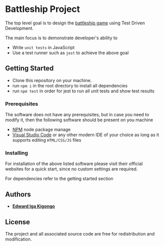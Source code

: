 # Battleship Project

  The top level goal is to design the [battleship game](https://www.theodinproject.com/courses/javascript/lessons/battleship) using Test Driven Development.

  The main focus is to demonstrate developer's ability to 
  - Write `unit tests` in JavaScript
  - Use a test runner such as `jest` to achieve the above goal

## Getting Started

  - Clone this repository on your machine.
  - run `npm i` in the root directory to install all dependencies
  - run `npm test` in order for jest to run all unit tests and show test results

### Prerequisites

The software does not have any prerequisites, but in case you need to modify it, then the following software should be present on you machine

* [NPM](https://nodejs.org/en/) node package manage
* [Visual Studio Code](https://code.visualstudio.com/) or any other modern IDE of your choice as long as it supports editing `HTML/CSS/JS` files

### Installing

For installation of the above listed software please visit their official websites for a quick start, since no custom settings are required. 

For dependencies refer to the getting started section

## Authors

* [**Edward Iga Kigongo**](github.com/igakigongo)

## License

The project and all associated source code are free for redistribution and modification.
